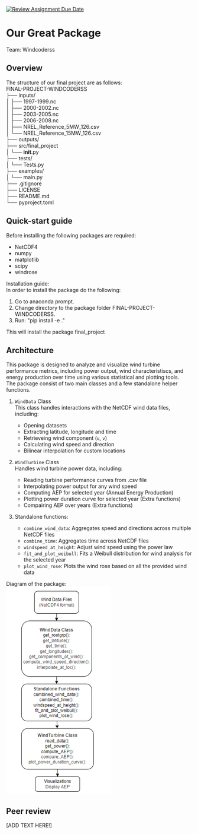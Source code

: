 [![Review Assignment Due Date](https://classroom.github.com/assets/deadline-readme-button-22041afd0340ce965d47ae6ef1cefeee28c7c493a6346c4f15d667ab976d596c.svg)](https://classroom.github.com/a/zjSXGKeR)
# Our Great Package

Team: Windcoderss

## Overview
The structure of our final project are as follows:<br />
FINAL-PROJECT-WINDCODERSS<br />
├── inputs/<br />
│   ├── 1997-1999.nc<br />
│   ├── 2000-2002.nc<br />
│   ├── 2003-2005.nc<br />
│   ├── 2006-2008.nc<br />
│   ├── NREL_Reference_5MW_126.csv<br />
│   └── NREL_Reference_15MW_126.csv <br />
├── outputs/<br />
├── src/final_project<br />
│   └── __init__.py<br />
├── tests/<br />
│   └── Tests.py<br />
├── examples/<br />
│   └── main.py<br />
├── .gitignore<br />
├── LICENSE<br />
├── README.md<br />
└── pyproject.toml<br />


## Quick-start guide
Before installing the following packages are required:<br />
* NetCDF4
* numpy
* matplotlib
* scipy
* windrose

Installation guide:<br />
In order to install the package do the following:<br />
1. Go to anaconda prompt.
2. Change directory to the package folder FINAL-PROJECT-WINDCODERSS.
3. Run: "pip install -e ."

This will install the package final_project

## Architecture

This package is designed to analyze and visualize wind turbine performance metrics, including power output, wind characteristiscs, and energy production over time using various statistical and plotting tools.<br />
The package consist of two main classes and a few standalone helper functions.
1. `WindData` Class<br />
    This class handles interactions with the NetCDF wind data files, including:
    * Opening datasets
    * Extracting latitude, longitude and time
    * Retrieveing wind component (`u`, `v`)
    * Calculating wind speed and direction
    * Bilinear interpolation for custom locations

2. `WindTurbine` Class <br />
    Handles wind turbine power data, including:
    * Reading turbine performance curves from .csv file
    * Interpolating power output for any wind speed
    * Computing AEP for selected year (Annual Energy Production)
    * Plotting power duration curve for selected year (Extra functions)
    * Compairing AEP over years (Extra functions)

3. Standalone functions: <br />
    * `combine_wind_data`: Aggregates speed and directions across multiple NetCDF files
    * `combine_time`: Aggregates time across NetCDF files
    * `windspeed_at_height`: Adjust wind speed using the power law
    * `fit_and_plot_weibull`: Fits a Weibull distribution for wind analysis for the selected year
    * `plot_wind_rose`: Plots the wind rose based on all the provided wind data

Diagram of the package: <br />
    ![alt text](diagram.png)

## Peer review

[ADD TEXT HERE!]
